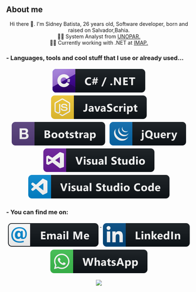 ## About me

<p align="center">
Hi there 👋. I'm Sidney Batista, 26 years old, Software developer, born and raised on Salvador,Bahia.<br />
👨‍🎓 System Analyst from <a href="https://www.unopar.com.br/" title="UNOPAR">UNOPAR.</a> <br />
👨‍💻 Currently working with .NET at <a href="https://imap.org.br/" title="IMAP">IMAP.</a> <br />
</p>

### - Languages, tools and cool stuff that I use or already used...
  
<p align="center">
  <!-- For more icons please follow  https://github.com/MikeCodesDotNET/ColoredBadges -->
  <img src="https://raw.githubusercontent.com/MikeCodesDotNET/ColoredBadges/master/svg/dev/languages/csharp_dotnet.svg" title="C#/.NET" alt="csharp_dotnet" style="vertical-align:top; margin:4px">
  <img src="https://raw.githubusercontent.com/MikeCodesDotNET/ColoredBadges/master/svg/dev/languages/js.svg" title="Javascript" alt="javascript" style="vertical-align:top; margin:4px">
  <img src="https://raw.githubusercontent.com/MikeCodesDotNET/ColoredBadges/master/svg/dev/frameworks/bootstrap.svg" title="Bootstrap" alt="bootstrap" style="vertical-align:top; margin:4px">
  <img src="https://raw.githubusercontent.com/MikeCodesDotNET/ColoredBadges/master/svg/dev/frameworks/jquery.svg" title="jQuery" alt="jquery" style="vertical-align:top; margin:4px">
  <img src="https://raw.githubusercontent.com/MikeCodesDotNET/ColoredBadges/master/svg/dev/tools/visualstudio.svg" title="Visual Studio" alt="visual_studio" style="vertical-align:top; margin:4px">
  <img src="https://raw.githubusercontent.com/MikeCodesDotNET/ColoredBadges/master/svg/dev/tools/visualstudio_code.svg" title="Visual Studio Code" alt="vscode" style="vertical-align:top; margin:4px">
</p>

### - You can find me on:

<p align="center">
  <a href="mailto:sidneycezar96@gmail.com" title="sidneycezar96@gmail.com">
    <img src="https://raw.githubusercontent.com/MikeCodesDotNET/ColoredBadges/master/svg/social/email_me.svg" alt="murilo@muriloandrade.dev" style="vertical-align:top; margin:4px">
  </a>
  <a href="https://www.linkedin.com/in/sidney-batista/" target="_blank" title="Linkedin">
    <img src="https://raw.githubusercontent.com/MikeCodesDotNET/ColoredBadges/master/svg/social/linkedin.svg" alt="Linkedin" style="vertical-align:top; margin:4px">
  </a>
  <a href="https://api.whatsapp.com/send?phone=5571981454492&text=Hello!" target="_blank" title="WhatsApp">
    <img src="https://raw.githubusercontent.com/MikeCodesDotNET/ColoredBadges/master/svg/social/whatsapp.svg" alt="WhatsApp" style="vertical-align:top; margin:4px">
  </a>  
</p>

 <p align="center">
  <a href="https://github.com/Sidney-Batista">
  <img height="180em" src="https://github-readme-stats.vercel.app/api?username=Sidney-Batista&show_icons=true&theme=dracula&include_all_commits=true&count_private=true"/>
  </p>
  
